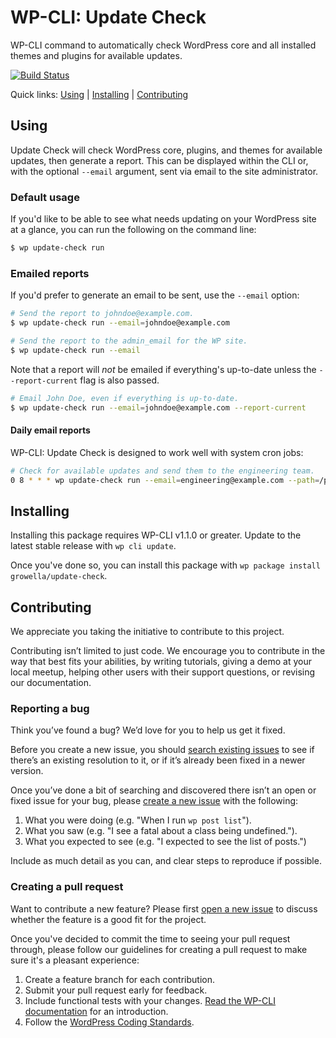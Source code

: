 # WP-CLI: Update Check

WP-CLI command to automatically check WordPress core and all installed themes and plugins for available updates.

[![Build Status](https://travis-ci.org/growella/update-check.svg?branch=develop)](https://travis-ci.org/growella/update-check)

Quick links: [Using](#using) | [Installing](#installing) | [Contributing](#contributing)

## Using

Update Check will check WordPress core, plugins, and themes for available updates, then generate a report. This can be displayed within the CLI or, with the optional `--email` argument, sent via email to the site administrator.


### Default usage

If you'd like to be able to see what needs updating on your WordPress site at a glance, you can run the following on the command line:

```bash
$ wp update-check run
```


### Emailed reports

If you'd prefer to generate an email to be sent, use the `--email` option:

```bash
# Send the report to johndoe@example.com.
$ wp update-check run --email=johndoe@example.com

# Send the report to the admin_email for the WP site.
$ wp update-check run --email
```

Note that a report will *not* be emailed if everything's up-to-date unless the `--report-current` flag is also passed.

```bash
# Email John Doe, even if everything is up-to-date.
$ wp update-check run --email=johndoe@example.com --report-current
```


#### Daily email reports

WP-CLI: Update Check is designed to work well with system cron jobs:

```bash
# Check for available updates and send them to the engineering team.
0 8 * * * wp update-check run --email=engineering@example.com --path=/path/to/my/site --quiet
```


## Installing

Installing this package requires WP-CLI v1.1.0 or greater. Update to the latest stable release with `wp cli update`.

Once you've done so, you can install this package with `wp package install growella/update-check`.


## Contributing

We appreciate you taking the initiative to contribute to this project.

Contributing isn’t limited to just code. We encourage you to contribute in the way that best fits your abilities, by writing tutorials, giving a demo at your local meetup, helping other users with their support questions, or revising our documentation.


### Reporting a bug

Think you’ve found a bug? We’d love for you to help us get it fixed.

Before you create a new issue, you should [search existing issues](https://github.com/growella/update-check/issues?q=label%3Abug%20) to see if there’s an existing resolution to it, or if it’s already been fixed in a newer version.

Once you’ve done a bit of searching and discovered there isn’t an open or fixed issue for your bug, please [create a new issue](https://github.com/growella/update-check/issues/new) with the following:

1. What you were doing (e.g. "When I run `wp post list`").
2. What you saw (e.g. "I see a fatal about a class being undefined.").
3. What you expected to see (e.g. "I expected to see the list of posts.")

Include as much detail as you can, and clear steps to reproduce if possible.


### Creating a pull request

Want to contribute a new feature? Please first [open a new issue](https://github.com/growella/update-check/issues/new) to discuss whether the feature is a good fit for the project.

Once you've decided to commit the time to seeing your pull request through, please follow our guidelines for creating a pull request to make sure it's a pleasant experience:

1. Create a feature branch for each contribution.
2. Submit your pull request early for feedback.
3. Include functional tests with your changes. [Read the WP-CLI documentation](https://wp-cli.org/docs/pull-requests/#functional-tests) for an introduction.
4. Follow the [WordPress Coding Standards](http://make.wordpress.org/core/handbook/coding-standards/).
